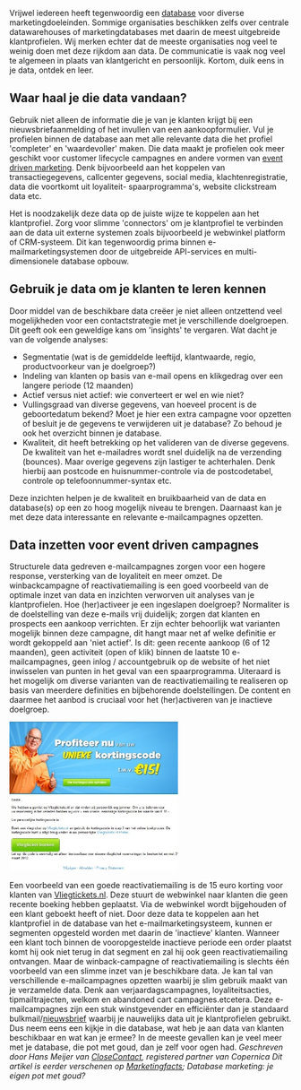 Vrijwel iedereen heeft tegenwoordig
een [database](./schone-en-actuele-database-onderhouden-een-stappenplan.md "Een schone database") voor
diverse marketingdoeleinden. Sommige organisaties beschikken zelfs over
centrale datawarehouses of marketingdatabases met daarin de meest
uitgebreide klantprofielen. Wij merken echter dat de meeste organisaties
nog veel te weinig doen met deze rijkdom aan data. De communicatie is
vaak nog veel te algemeen in plaats van klantgericht en persoonlijk.
Kortom, duik eens in je data, ontdek en leer.

Waar haal je die data vandaan?
------------------------------

Gebruik niet alleen de informatie die je van je klanten krijgt bij een
nieuwsbriefaanmelding of het invullen van een aankoopformulier. Vul je
profielen binnen de database aan met alle relevante data die het profiel
'completer' en 'waardevoller' maken. Die data maakt je profielen ook
meer geschikt voor customer lifecycle campagnes en andere vormen
van [event driven
marketing](./event-driven-e-mailcampagnes-gebruik-jij-ze-al.md "Event driven marketing").
Denk bijvoorbeeld aan het koppelen van transactiegegevens, callcenter
gegevens, social media, klachtenregistratie, data die voortkomt uit
loyaliteit- spaarprogramma's, website clickstream data etc.

Het is noodzakelijk deze data op de juiste wijze te koppelen aan het
klantprofiel. Zorg voor slimme 'connectors' om je klantprofiel te
verbinden aan de data uit externe systemen zoals bijvoorbeeld je
webwinkel platform of CRM-systeem. Dit kan tegenwoordig prima binnen
e-mailmarketingsystemen door de uitgebreide API-services en
multi-dimensionele database opbouw.

Gebruik je data om je klanten te leren kennen
---------------------------------------------

Door middel van de beschikbare data creëer je niet alleen ontzettend
veel mogelijkheden voor een contactstrategie met je verschillende
doelgroepen. Dit geeft ook een geweldige kans om 'insights' te vergaren.
Wat dacht je van de volgende analyses:

-   Segmentatie (wat is de gemiddelde leeftijd, klantwaarde, regio,
    productvoorkeur van je doelgroep?)
-   Indeling van klanten op basis van e-mail opens en klikgedrag over
    een langere periode (12 maanden)
-   Actief versus niet actief: wie converteert er wel en wie niet?
-   Vullingsgraad van diverse gegevens, van hoeveel procent is de
    geboortedatum bekend? Moet je hier een extra campagne voor opzetten
    of besluit je de gegevens te verwijderen uit je database? Zo behoud
    je ook het overzicht binnen je database.
-   Kwaliteit, dit heeft betrekking op het valideren van de diverse
    gegevens. De kwaliteit van het e-mailadres wordt snel duidelijk na
    de verzending (bounces). Maar overige gegevens zijn lastiger te
    achterhalen. Denk hierbij aan postcode en huisnummer-controle via de
    postcodetabel, controle op telefoonnummer-syntax etc.

Deze inzichten helpen je de kwaliteit en bruikbaarheid van de data en
database(s) op een zo hoog mogelijk niveau te brengen. Daarnaast kan je
met deze data interessante en relevante e-mailcampagnes opzetten.

Data inzetten voor event driven campagnes
-----------------------------------------

Structurele data gedreven e-mailcampagnes zorgen voor een hogere
response, versterking van de loyaliteit en meer omzet.
De winbackcampagne of reactivatiemailing is een goed voorbeeld van de
optimale inzet van data en inzichten verworven uit analyses van je
klantprofielen. Hoe (her)activeer je een ingeslapen doelgroep?
Normaliter is de doelstelling van deze e-mails vrij duidelijk; zorgen
dat klanten en prospects een aankoop verrichten. Er zijn echter
behoorlijk wat varianten mogelijk binnen deze campagne, dit hangt maar
net af welke definitie er wordt gekoppeld aan 'niet actief'. Is dit:
geen recente aankoop (6 of 12 maanden), geen activiteit (open of klik)
binnen de laatste 10 e-mailcampagnes, geen inlog / accountgebruik op de
website of het niet inwisselen van punten in het geval van een
spaarprogramma.
Uiteraard is het mogelijk om diverse varianten van de
reactivatiemailing te realiseren op basis van meerdere definities en
bijbehorende doelstellingen. De content en daarmee het aanbod is
cruciaal voor het (her)activeren van je inactieve doelgroep.

![Vliegtickets reactivatie e-mail](../images/vliegtickets-reactivatie.jpg)

Een voorbeeld van een goede reactivatiemailing is de 15 euro korting
voor klanten
van [Vliegtickets.nl](http://www.vliegtickets.nl/ "Website van Vliegtickets.nl").
Deze stuurt de webwinkel naar klanten die geen recente boeking hebben
geplaatst.
Via de webwinkel wordt bijgehouden of een klant geboekt heeft of niet.
Door deze data te koppelen aan het klantprofiel in de database van het
e-mailmarketingsysteem, kunnen er segmenten opgesteld worden met daarin
de 'inactieve' klanten. Wanneer een klant toch binnen de vooropgestelde
inactieve periode een order plaatst komt hij ook niet terug in dat
segment en zal hij ook geen reactivatiemailing ontvangen.
Maar de winback-campagne of reactivatiemailing is slechts één voorbeeld
van een slimme inzet van je beschikbare data. Je kan tal van
verschillende e-mailcampagnes opzetten waarbij je slim gebruik maakt van
je verzamelde data. Denk aan verjaardagscampagnes, loyaliteitsacties,
tipmailtrajecten, welkom en abandoned cart campagnes.etcetera. Deze
e-mailcampagnes zijn een stuk winstgevender en efficiënter dan je
standaard
bulkmail/[nieuwsbrief](./opmaak-van-html-nieuwsbrief-enkele-belangrijke-richtlijnen.md "HTML nieuwsbrief maken") waarbij
je nauwelijks data uit je klantprofielen gebruikt.
Dus neem eens een kijkje in die database, wat heb je aan data van
klanten beschikbaar en wat kan je ermee? In de meeste gevallen kan je
veel meer met je database, die pot met goud, dan je zelf voor ogen had.
*Geschreven door Hans Meijer
van [CloseContact](https://www.copernica.com/nl/partners/profile/1240656 "CloseContact"),
registered partner van Copernica*
*Dit artikel is eerder verschenen
op [Marketingfacts](http://www.marketingfacts.nl/berichten/20120203_database_marketing_je_eigen_pot_met_goud/ "Database marketing: je eigen pot met goud");
Database marketing: je eigen pot met goud?*
